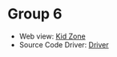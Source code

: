 # Group 6

- Web view: [Kid Zone]
- Source Code Driver: [Driver]

[Kid Zone]: https://ankhanh172.github.io
[Driver]: https://drive.google.com/file/d/1vWRaet_wZY3Hg4OiKlrtzhdJ3mMZddri/view?usp=sharing
